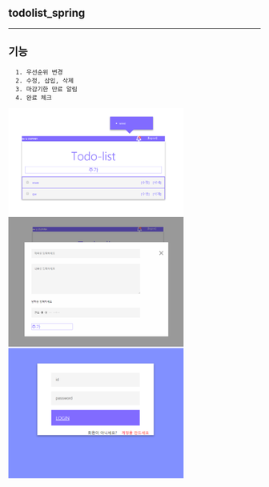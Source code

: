 ## todolist_spring
---
기능
---
      1. 우선순위 변경
      2. 수정, 삽입, 삭제
      3. 마감기한 만료 알림
      4. 완료 체크
<div>
<img src="./image/todolist.png" width="350"></img>
</div>
<div>
<img src="./image/insert.png" width="350"></img>
</div>
<div>
<img src="./image/login.PNG" width="350"></img>
</div>

